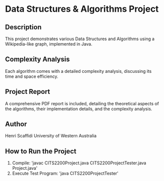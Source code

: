 # Data Structures & Algorithms Project

## Description
This project demonstrates various Data Structures and Algorithms using a Wikipedia-like graph, implemented in Java.

## Complexity Analysis
Each algorithm comes with a detailed complexity analysis, discussing its time and space efficiency.

## Project Report
A comprehensive PDF report is included, detailing the theoretical aspects of the algorithms, their implementation details, and the complexity analysis.

## Author
Henri Scaffidi
University of Western Australia

## How to Run the Project
1. Compile: 'javac CITS2200Project.java CITS2200ProjectTester.java Project.java'
2. Execute Test Program: 'java CITS2200ProjectTester'
